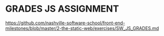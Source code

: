 # GRADES JS ASSIGNMENT

https://github.com/nashville-software-school/front-end-milestones/blob/master/2-the-static-web/exercises/SW_JS_GRADES.md